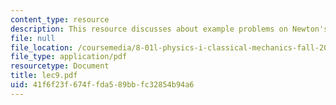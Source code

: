 ```yaml
---
content_type: resource
description: This resource discusses about example problems on Newton's laws.
file: null
file_location: /coursemedia/8-01l-physics-i-classical-mechanics-fall-2005/41f6f23f674ffda589bbfc32854b94a6_lec9.pdf
file_type: application/pdf
resourcetype: Document
title: lec9.pdf
uid: 41f6f23f-674f-fda5-89bb-fc32854b94a6
---
```


